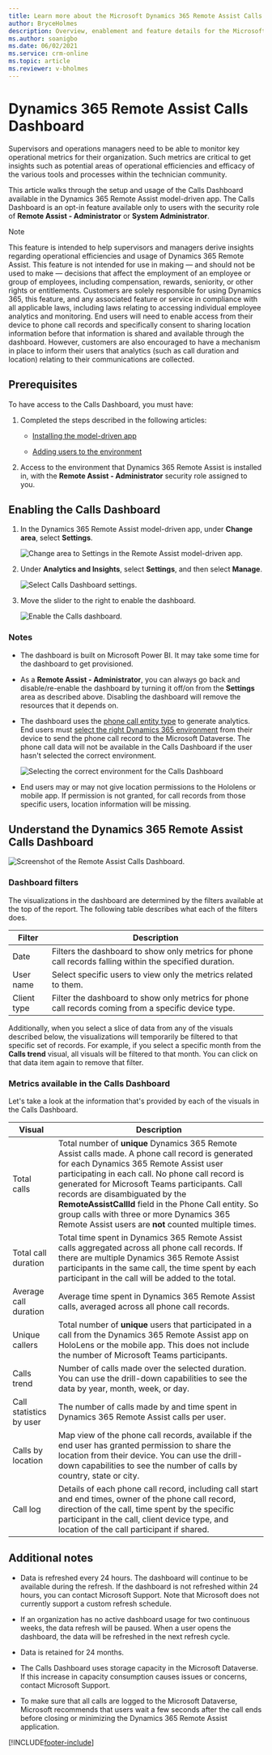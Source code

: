 ```yaml
---
title: Learn more about the Microsoft Dynamics 365 Remote Assist Calls Dashboard
author: BryceHolmes
description: Overview, enablement and feature details for the Microsoft Dynamics 365 Remote Assist Calls Dashboard
ms.author: soanigbo
ms.date: 06/02/2021
ms.service: crm-online
ms.topic: article
ms.reviewer: v-bholmes
---
```


# Dynamics 365 Remote Assist Calls Dashboard

Supervisors and operations managers need to be able to monitor key operational metrics for their organization. Such metrics are critical to get insights such as potential areas of operational efficiencies and efficacy of the various tools and processes within the technician community.

This article walks through the setup and usage of the Calls Dashboard available in the Dynamics 365 Remote Assist model-driven app. The Calls Dashboard is an opt-in feature available only to users with the security role of **Remote Assist - Administrator** or **System Administrator**.

> [!Note]
> This feature is intended to help supervisors and managers derive insights regarding operational efficiencies and usage of Dynamics 365 Remote Assist. This feature is not intended for use in making — and should not be used to make — decisions that affect the employment of an employee or group of employees, including compensation, rewards, seniority, or other rights or entitlements. Customers are solely responsible for using Dynamics 365, this feature, and any associated feature or service in compliance with all applicable laws, including laws relating to accessing individual employee analytics and monitoring. End users will need to enable access from their device to phone call records and specifically consent to sharing location information before that information is shared and available through the dashboard. However, customers are also encouraged to have a mechanism in place to inform their users that analytics (such as call duration and location) relating to their communications are collected.

## Prerequisites

To have access to the Calls Dashboard, you must have:

1. Completed the steps described in the following articles:

    - [Installing the model-driven app](./ra-webapp-install.md)
    
    - [Adding users to the environment](./asset-capture-add-users.md#assign-dynamics-365-security-roles)

2. Access to the environment that Dynamics 365 Remote Assist is installed in, with the **Remote Assist - Administrator** security role assigned to you.

## Enabling the Calls Dashboard

1. In the Dynamics 365 Remote Assist model-driven app, under **Change area**, select **Settings**.

    ![Change area to Settings in the Remote Assist model-driven app](media/webapp-settings-selector.png).

2. Under **Analytics and Insights**, select **Settings**, and then select **Manage**.

    ![Select Calls Dashboard settings](media/CallsDashboardSettings.png).

3. Move the slider to the right to enable the dashboard.

    ![Enable the Calls dashboard](media/CallsDashboardEnable.png).

### Notes

- The dashboard is built on Microsoft Power BI. It may take some time for the dashboard to get provisioned.

- As a **Remote Assist - Administrator**, you can always go back and disable/re-enable the dashboard by turning it off/on from the **Settings** area as described above. Disabling the dashboard will remove the resources that it depends on.

- The dashboard uses the [phone call entity type](/dynamics365/customer-engagement/web-api/phonecall) to generate analytics. End users must [select the right Dynamics 365 environment](./asset-capture-add-users.md#selecting-the-right-environment-from-the-client-app) from their device to send the phone call record to the Microsoft Dataverse. The phone call data will not be available in the Calls Dashboard if the user hasn't selected the correct environment.

    ![Selecting the correct environment for the Calls Dashboard](media/02.07-contacts-call-prompt.png)

- End users may or may not give location permissions to the Hololens or mobile app. If permission is not granted, for call records from those specific users, location information will be missing.

## Understand the Dynamics 365 Remote Assist Calls Dashboard

![Screenshot of the Remote Assist Calls Dashboard](media/CallsDashboardFull.png).

### Dashboard filters

The visualizations in the dashboard are determined by the filters available at the top of the report. The following table describes what each of the filters does.

| Filter | Description |
| --- | --- |
| Date | Filters the dashboard to show only metrics for phone call records falling within the specified duration. |
| User name | Select specific users to view only the metrics related to them. |
| Client type | Filter the dashboard to show only metrics for phone call records coming from a specific device type. |

Additionally, when you select a slice of data from any of the visuals described below, the visualizations will temporarily be filtered to that specific set of records. For example, if you select a specific month from the **Calls trend** visual, all visuals will be filtered to that month. You can click on that data item again to remove that filter.

### Metrics available in the Calls Dashboard

Let's take a look at the information that's provided by each of the visuals in the Calls Dashboard.

| Visual | Description |
| --- | --- |
| Total calls | Total number of **unique** Dynamics 365 Remote Assist calls made. A phone call record is generated for each Dynamics 365 Remote Assist user participating in each call. No phone call record is generated for Microsoft Teams participants. Call records are disambiguated by the **RemoteAssistCallId** field in the Phone Call entity. So group calls with three or more Dynamics 365 Remote Assist users are **not** counted multiple times. |
| Total call duration | Total time spent in Dynamics 365 Remote Assist calls aggregated across all phone call records. If there are multiple Dynamics 365 Remote Assist participants in the same call, the time spent by each participant in the call will be added to the total. |
| Average call duration | Average time spent in Dynamics 365 Remote Assist calls, averaged across all phone call records. |
| Unique callers | Total number of **unique** users that participated in a call from the Dynamics 365 Remote Assist app on HoloLens or the mobile app. This does not include the number of Microsoft Teams participants. |
| Calls trend | Number of calls made over the selected duration. You can use the drill-down capabilities to see the data by year, month, week, or day. |
| Call statistics by user | The number of calls made by and time spent in Dynamics 365 Remote Assist calls per user. |
| Calls by location | Map view of the phone call records, available if the end user has granted permission to share the location from their device. You can use the drill-down capabilities to see the number of calls by country, state or city. |
| Call log | Details of each phone call record, including call start and end times, owner of the phone call record, direction of the call, time spent by the specific participant in the call, client device type, and location of the call participant if shared. |

## Additional notes

- Data is refreshed every 24 hours. The dashboard will continue to be available during the refresh. If the dashboard is not refreshed within 24 hours, you can contact Microsoft Support. Note that Microsoft does not currently support a custom refresh schedule.

- If an organization has no active dashboard usage for two continuous weeks, the data refresh will be paused. When a user opens the dashboard, the data will be refreshed in the next refresh cycle.

- Data is retained for 24 months.

- The Calls Dashboard uses storage capacity in the Microsoft Dataverse. If this increase in capacity consumption causes issues or concerns, contact Microsoft Support.

- To make sure that all calls are logged to the Microsoft Dataverse, Microsoft recommends that users wait a few seconds after the call ends before closing or minimizing the Dynamics 365 Remote Assist application. 

[!INCLUDE[footer-include](../includes/footer-banner.md)]
